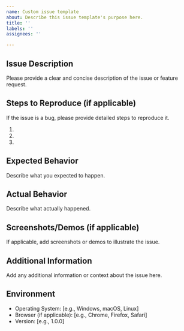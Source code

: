 ```yaml
---
name: Custom issue template
about: Describe this issue template's purpose here.
title: ''
labels: ''
assignees: ''

---
```


## Issue Description

Please provide a clear and concise description of the issue or feature request.

## Steps to Reproduce (if applicable)

If the issue is a bug, please provide detailed steps to reproduce it.

1. 
2. 
3. 

## Expected Behavior

Describe what you expected to happen.

## Actual Behavior

Describe what actually happened.

## Screenshots/Demos (if applicable)

If applicable, add screenshots or demos to illustrate the issue.

## Additional Information

Add any additional information or context about the issue here.

## Environment

- Operating System: [e.g., Windows, macOS, Linux]
- Browser (if applicable): [e.g., Chrome, Firefox, Safari]
- Version: [e.g., 1.0.0]
